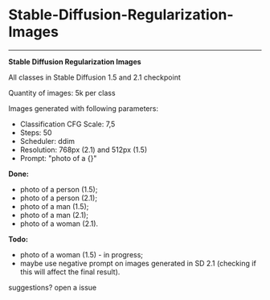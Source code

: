 # Stable-Diffusion-Regularization-Images

---

**Stable Diffusion Regularization Images**

All classes in Stable Diffusion 1.5 and 2.1 checkpoint

Quantity of images: 5k per class

Images generated with following parameters:
- Classification CFG Scale: 7,5
- Steps: 50
- Scheduler: ddim
- Resolution: 768px (2.1) and 512px (1.5)
- Prompt: "photo of a {}"

**Done:**
- photo of a person (1.5);
- photo of a person (2.1);
- photo of a man (1.5);
- photo of a man (2.1);
- photo of a woman (2.1).


**Todo:**
- photo of a woman (1.5) - in progress;
- maybe use negative prompt on images generated in SD 2.1 (checking if this will affect the final result).
 
suggestions? open a issue
